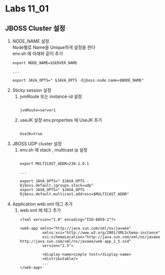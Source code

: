 # Labs 11_01

## JBOSS Cluster 설정 
1. NODE_NAME 설정<br/>
    Node별로 Name을 Unique하게 설정을 한다<br/>
    env.sh 에 아래와 같이 추가<br/>
    ```
    export NODE_NAME=$SERVER_NAME
    
    ...
    
    export JAVA_OPTS=" $JAVA_OPTS -Djboss.node.name=$NODE_NAME"
    ```
2. Sticky session 설정
   1. jvmRoute 또는 instance-id 설정<br/>
      ```
      
      jvmRoute=server1
      
      ```
   2. useJK 설정
         env.properties 에 UseJK 추가<br/>
        ```
        
        UseJK=true
        
        ````
3. JBOSS UDP cluster 설정 
   1. env.sh 에 stack , multicast ip 설정
        ```
        
        export MULTICAST_ADDR=230.1.0.1  
        
        ...
        
        export JAVA_OPTS=" $JAVA_OPTS -Djboss.default.jgroups.stack=udp"
        export JAVA_OPTS=" $JAVA_OPTS -Djboss.default.multicast.address=$MULTICAST_ADDR"
        
        ```
4. Application web.xml 태그 추가 
    1. web.xml 에 <distributable /> 태그 추가<br/>
        ```
        <?xml version="1.0" encoding="ISO-8859-1"?>
  
        <web-app xmlns="http://java.sun.com/xml/ns/javaee"
                  xmlns:xsi="http://www.w3.org/2001/XMLSchema-instance"
                  xsi:schemaLocation="http://java.sun.com/xml/ns/javaee http://java.sun.com/xml/ns/javaee/web-app_2_5.xsd"
                  version="2.5">
                  
                  <display-name>simple test</display-name>
                  <distributable/> 
                  ...
        </web-app>
        ```
